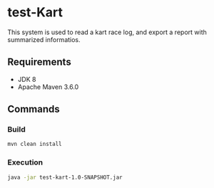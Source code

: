 # test-Kart

This system is used to read a kart race log, and export a report with summarized informatios.

## Requirements

- JDK 8
- Apache Maven 3.6.0

## Commands

### Build

```sh
mvn clean install
```

### Execution

```sh
java -jar test-kart-1.0-SNAPSHOT.jar
```
